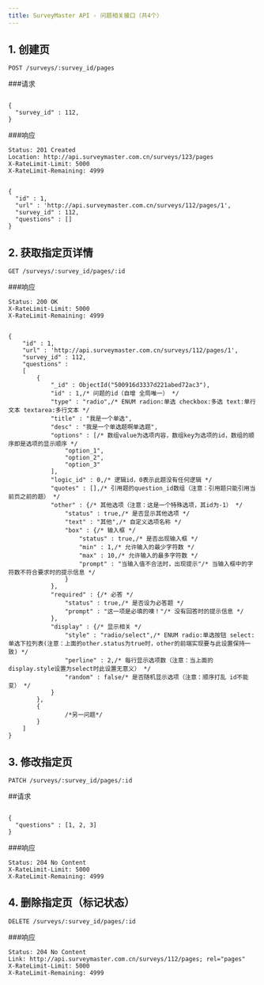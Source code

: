 ```yaml
---
title: SurveyMaster API - 问题相关接口（共4个）
---
```


<h2 id="p1">1. 创建页</h2>

    POST /surveys/:survey_id/pages

###请求

<pre class="highlight">
<code class="language-javascript">
{
  "survey_id" : 112,
}
</code></pre>

###响应

<pre class="headers">
<code>Status: 201 Created
Location: http://api.surveymaster.com.cn/surveys/123/pages
X-RateLimit-Limit: 5000
X-RateLimit-Remaining: 4999
</code></pre>
<pre class="highlight">
<code class="language-javascript">
{
  "id" : 1,
  "url" : 'http://api.surveymaster.com.cn/surveys/112/pages/1',
  "survey_id" : 112,
  "questions" : []
}
</code></pre>

<h2 id="p2">2. 获取指定页详情</h2>

    GET /surveys/:survey_id/pages/:id

###响应

<pre class="headers">
<code>Status: 200 OK
X-RateLimit-Limit: 5000
X-RateLimit-Remaining: 4999
</code></pre>
<pre class="highlight">
<code class="language-javascript">
{
    "id" : 1,
    "url" : 'http://api.surveymaster.com.cn/surveys/112/pages/1',
    "survey_id" : 112,
    "questions" :
    [
        {
            "_id" : ObjectId("500916d3337d221abed72ac3"),
            "id" : 1,/* 问题的id（自增 全局唯一） */
            "type" : "radio",/* ENUM radion:单选 checkbox:多选 text:单行文本 textarea:多行文本 */
            "title" : "我是一个单选",
            "desc" : "我是一个单选题啊单选题",
            "options" : [/* 数组value为选项内容，数组key为选项的id，数组的顺序即是选项的显示顺序 */
                "option_1",
                "option_2",
                "option_3"
            ],
            "logic_id" : 0,/* 逻辑id，0表示此题没有任何逻辑 */
            "quotes" : [],/* 引用题的question_id数组（注意：引用题只能引用当前页之前的题） */
            "other" : {/* 其他选项（注意：这是一个特殊选项，其id为-1） */
                "status" : true,/* 是否显示其他选项 */
                "text" : "其他",/* 自定义选项名称 */
                "box" : {/* 输入框 */
                    "status" : true,/* 是否出现输入框 */
                    "min" : 1,/* 允许输入的最少字符数 */
                    "max" : 10,/* 允许输入的最多字符数 */
                    "prompt" : "当输入值不合法时，出现提示"/* 当输入框中的字符数不符合要求时的提示信息 */
                }
            },
            "required" : {/* 必答 */
                "status" : true,/* 是否设为必答题 */
                "prompt" : "这一项是必填的噢！"/* 没有回答时的提示信息 */
            },
            "display" : {/* 显示相关 */
                "style" : "radio/select",/* ENUM radio:单选按钮 select:单选下拉列表(注意：上面的other.status为true时，other的前端实现要与此设置保持一致) */
                "perline" : 2,/* 每行显示选项数（注意：当上面的display.style设置为select时此设置无意义） */
                "random" : false/* 是否随机显示选项（注意：顺序打乱 id不能变） */
            }
        },
        {
                /*另一问题*/
        }
    ]
}
</code></pre>

<h2 id="p3">3. 修改指定页</h2>

    PATCH /surveys/:survey_id/pages/:id

##请求

<pre class="highlight">
<code class="language-javascript">
{
  "questions" : [1, 2, 3]
}
</code></pre>

###响应

<pre class="headers no-response">
<code>Status: 204 No Content
X-RateLimit-Limit: 5000
X-RateLimit-Remaining: 4999
</code></pre>

<h2 id="p4">4. 删除指定页（标记状态）</h2>

    DELETE /surveys/:survey_id/pages/:id

###响应

<pre class="headers no-response">
<code>Status: 204 No Content
Link: http://api.surveymaster.com.cn/surveys/112/pages; rel="pages"
X-RateLimit-Limit: 5000
X-RateLimit-Remaining: 4999
</code></pre>
